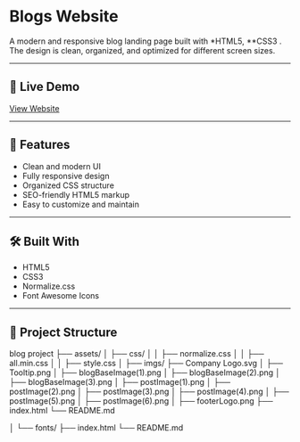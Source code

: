 # Blogs Website

A modern and responsive blog landing page built with *HTML5, **CSS3 .  
The design is clean, organized, and optimized for different screen sizes.

---

## 🚀 Live Demo
[View Website](https://blog-website-2fa8c3.netlify.app/)

---

## 📌 Features
- Clean and modern UI
- Fully responsive design
- Organized CSS structure
- SEO-friendly HTML5 markup
- Easy to customize and maintain

---

## 🛠 Built With
- HTML5
- CSS3 
- Normalize.css
- Font Awesome Icons

---

## 📂 Project Structure
blog project
├── assets/
│   ├── css/
│   │   ├── normalize.css
│   │   ├── all.min.css
│   │   ├── style.css
│   ├── imgs/ ├── Company Logo.svg
│             ├── Tooltip.png
│             ├── blogBaseImage(1).png
│             ├── blogBaseImage(2).png
│             ├── blogBaseImage(3).png
│             ├── postImage(1).png
│             ├── postImage(2).png
│             ├── postImage(3).png
│             ├── postImage(4).png
│             ├── postImage(5).png
│             ├── postImage(6).png
│             ├── footerLogo.png
├── index.html
└── README.md



│   └── fonts/
├── index.html
└── README.md
